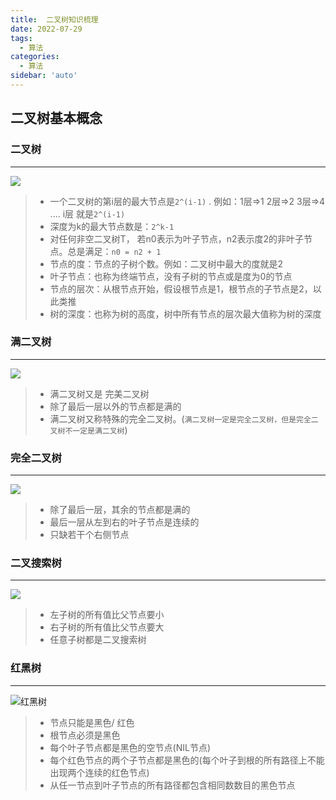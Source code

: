 ```yaml
---
title:  二叉树知识梳理
date: 2022-07-29
tags:
  - 算法
categories:
  - 算法
sidebar: 'auto'
---
```


## 二叉树基本概念

### 二叉树

<hr />

![](https://img-blog.csdnimg.cn/b69b61c3eeb644018e7a8b3dc6f96872.png#pic_center)
> - 一个二叉树的第i层的最大节点是`2^(i-1)` . 例如：1层=>1 2层=>2 3层=>4 .... i层 就是`2^(i-1)`
> - 深度为k的最大节点数是：`2^k-1`
> - 对任何非空二叉树T， 若n0表示为叶子节点，n2表示度2的非叶子节点。总是满足：`n0 = n2 + 1`
> - 节点的度：节点的子树个数。例如：二叉树中最大的度就是2
> - 叶子节点：也称为终端节点，没有子树的节点或是度为0的节点
> - 节点的层次：从根节点开始，假设根节点是1，根节点的子节点是2，以此类推
> - 树的深度：也称为树的高度，树中所有节点的层次最大值称为树的深度

### 满二叉树

<hr />

![](https://img-blog.csdnimg.cn/dc9f5f7d2ec9424fb177d66ae974c90f.png#pic_center)

> - 满二叉树又是 完美二叉树
> - 除了最后一层以外的节点都是满的
> - 满二叉树又称特殊的完全二叉树。(`满二叉树一定是完全二叉树，但是完全二叉树不一定是满二叉树`)

### 完全二叉树

<hr />

![](https://img-blog.csdnimg.cn/21b8f1c887d844c4ad541488b1c68c80.png#pic_center)

> - 除了最后一层，其余的节点都是满的
> - 最后一层从左到右的叶子节点是连续的
> - 只缺若干个右侧节点

### 二叉搜索树

<hr />

![](https://img-blog.csdnimg.cn/8fec8cccbca648688732c94e2246da43.png#pic_center)


> - 左子树的所有值比父节点要小
> - 右子树的所有值比父节点要大
> - 任意子树都是二叉搜索树

### 红黑树

<hr />

![红黑树](https://img-blog.csdnimg.cn/9f8442c00bd940b6b169431478fe14d7.png#pic_center)

> - 节点只能是黑色/ 红色
> - 根节点必须是黑色
> - 每个叶子节点都是黑色的空节点(NIL节点)
> - 每个红色节点的两个子节点都是黑色的(每个叶子到根的所有路径上不能出现两个连续的红色节点)
> - 从任一节点到叶子节点的所有路径都包含相同数数目的黑色节点